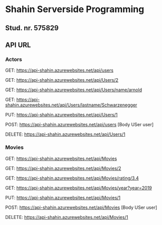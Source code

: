 # Shahin Serverside Programming
## Stud. nr. 575829

## API URL

### Actors

GET: https://api-shahin.azurewebsites.net/api/users

GET: https://api-shahin.azurewebsites.net/api/Users/2

GET: https://api-shahin.azurewebsites.net/api/Users/name/arnold

GET: https://api-shahin.azurewebsites.net/api/Users/lastname/Schwarzenegger

PUT: https://api-shahin.azurewebsites.net/api/Users/1

POST: https://api-shahin.azurewebsites.net/api/users [Body USer user]

DELETE: https://api-shahin.azurewebsites.net/api/Users/1


### Movies
GET: https://api-shahin.azurewebsites.net/api/Movies

GET: https://api-shahin.azurewebsites.net/api/Movies/2

GET: https://api-shahin.azurewebsites.net/api/Movies/rating/3.4

GET: https://api-shahin.azurewebsites.net/api/Movies/year?year=2019

PUT: https://api-shahin.azurewebsites.net/api/Movies/1

POST: https://api-shahin.azurewebsites.net/api/Movies [Body USer user]

DELETE: https://api-shahin.azurewebsites.net/api/Movies/1